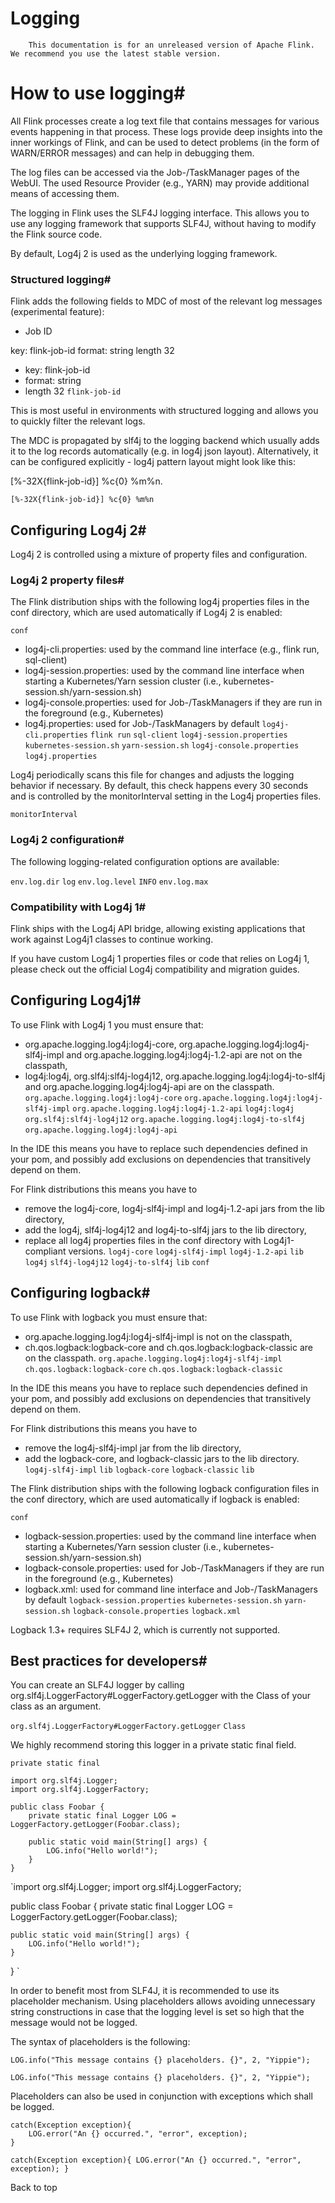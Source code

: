 # Logging


> 
        This documentation is for an unreleased version of Apache Flink. We recommend you use the latest stable version.
    


# How to use logging#


All Flink processes create a log text file that contains messages for various events happening in that process.
These logs provide deep insights into the inner workings of Flink, and can be used to detect problems (in the form of WARN/ERROR messages) and can help in debugging them.


The log files can be accessed via the Job-/TaskManager pages of the WebUI. The used Resource Provider (e.g., YARN) may provide additional means of accessing them.


The logging in Flink uses the SLF4J logging interface.
This allows you to use any logging framework that supports SLF4J, without having to modify the Flink source code.


By default, Log4j 2 is used as the underlying logging framework.


### Structured logging#


Flink adds the following fields to MDC of most of the relevant log messages (experimental feature):

* Job ID

key: flink-job-id
format: string
length 32


* key: flink-job-id
* format: string
* length 32
`flink-job-id`

This is most useful in environments with structured logging and allows you to quickly filter the relevant logs.


The MDC is propagated by slf4j to the logging backend which usually adds it to the log records automatically (e.g. in log4j json layout).
Alternatively, it can be configured explicitly - log4j pattern layout might look like this:


[%-32X{flink-job-id}] %c{0} %m%n.

`[%-32X{flink-job-id}] %c{0} %m%n`

## Configuring Log4j 2#


Log4j 2 is controlled using a mixture of property files and configuration.


### Log4j 2 property files#


The Flink distribution ships with the following log4j properties files in the conf directory, which are used automatically if Log4j 2 is enabled:

`conf`
* log4j-cli.properties: used by the command line interface (e.g., flink run, sql-client)
* log4j-session.properties: used by the command line interface when starting a Kubernetes/Yarn session cluster (i.e., kubernetes-session.sh/yarn-session.sh)
* log4j-console.properties: used for Job-/TaskManagers if they are run in the foreground (e.g., Kubernetes)
* log4j.properties: used for Job-/TaskManagers by default
`log4j-cli.properties`
`flink run`
`sql-client`
`log4j-session.properties`
`kubernetes-session.sh`
`yarn-session.sh`
`log4j-console.properties`
`log4j.properties`

Log4j periodically scans this file for changes and adjusts the logging behavior if necessary.
By default, this check happens every 30 seconds and is controlled by the monitorInterval setting in the Log4j properties files.

`monitorInterval`

### Log4j 2 configuration#


The following logging-related configuration options are available:

`env.log.dir`
`log`
`env.log.level`
`INFO`
`env.log.max`

### Compatibility with Log4j 1#


Flink ships with the Log4j API bridge, allowing existing applications that work against Log4j1 classes to continue working.


If you have custom Log4j 1 properties files or code that relies on Log4j 1, please check out the official Log4j compatibility and migration guides.


## Configuring Log4j1#


To use Flink with Log4j 1 you must ensure that:

* org.apache.logging.log4j:log4j-core, org.apache.logging.log4j:log4j-slf4j-impl and org.apache.logging.log4j:log4j-1.2-api are not on the classpath,
* log4j:log4j, org.slf4j:slf4j-log4j12, org.apache.logging.log4j:log4j-to-slf4j and org.apache.logging.log4j:log4j-api are on the classpath.
`org.apache.logging.log4j:log4j-core`
`org.apache.logging.log4j:log4j-slf4j-impl`
`org.apache.logging.log4j:log4j-1.2-api`
`log4j:log4j`
`org.slf4j:slf4j-log4j12`
`org.apache.logging.log4j:log4j-to-slf4j`
`org.apache.logging.log4j:log4j-api`

In the IDE this means you have to replace such dependencies defined in your pom, and possibly add exclusions on dependencies that transitively depend on them.


For Flink distributions this means you have to

* remove the log4j-core, log4j-slf4j-impl and log4j-1.2-api jars from the lib directory,
* add the log4j, slf4j-log4j12 and log4j-to-slf4j jars to the lib directory,
* replace all log4j properties files in the conf directory with Log4j1-compliant versions.
`log4j-core`
`log4j-slf4j-impl`
`log4j-1.2-api`
`lib`
`log4j`
`slf4j-log4j12`
`log4j-to-slf4j`
`lib`
`conf`

## Configuring logback#


To use Flink with logback you must ensure that:

* org.apache.logging.log4j:log4j-slf4j-impl is not on the classpath,
* ch.qos.logback:logback-core and ch.qos.logback:logback-classic are on the classpath.
`org.apache.logging.log4j:log4j-slf4j-impl`
`ch.qos.logback:logback-core`
`ch.qos.logback:logback-classic`

In the IDE this means you have to replace such dependencies defined in your pom, and possibly add exclusions on dependencies that transitively depend on them.


For Flink distributions this means you have to

* remove the log4j-slf4j-impl jar from the lib directory,
* add the logback-core, and logback-classic jars to the lib directory.
`log4j-slf4j-impl`
`lib`
`logback-core`
`logback-classic`
`lib`

The Flink distribution ships with the following logback configuration files in the conf directory, which are used automatically if logback is enabled:

`conf`
* logback-session.properties: used by the command line interface when starting a Kubernetes/Yarn session cluster (i.e., kubernetes-session.sh/yarn-session.sh)
* logback-console.properties: used for Job-/TaskManagers if they are run in the foreground (e.g., Kubernetes)
* logback.xml: used for command line interface and Job-/TaskManagers by default
`logback-session.properties`
`kubernetes-session.sh`
`yarn-session.sh`
`logback-console.properties`
`logback.xml`

> 
  Logback 1.3+ requires SLF4J 2, which is currently not supported.



## Best practices for developers#


You can create an SLF4J logger by calling org.slf4j.LoggerFactory#LoggerFactory.getLogger with the Class of your class as an argument.

`org.slf4j.LoggerFactory#LoggerFactory.getLogger`
`Class`

We highly recommend storing this logger in a private static final field.

`private static final`

```
import org.slf4j.Logger;
import org.slf4j.LoggerFactory;

public class Foobar {
	private static final Logger LOG = LoggerFactory.getLogger(Foobar.class);

	public static void main(String[] args) {
		LOG.info("Hello world!");
	}
}

```

`import org.slf4j.Logger;
import org.slf4j.LoggerFactory;

public class Foobar {
	private static final Logger LOG = LoggerFactory.getLogger(Foobar.class);

	public static void main(String[] args) {
		LOG.info("Hello world!");
	}
}
`

In order to benefit most from SLF4J, it is recommended to use its placeholder mechanism.
Using placeholders allows avoiding unnecessary string constructions in case that the logging level is set so high that the message would not be logged.


The syntax of placeholders is the following:


```
LOG.info("This message contains {} placeholders. {}", 2, "Yippie");

```

`LOG.info("This message contains {} placeholders. {}", 2, "Yippie");
`

Placeholders can also be used in conjunction with exceptions which shall be logged.


```
catch(Exception exception){
	LOG.error("An {} occurred.", "error", exception);
}

```

`catch(Exception exception){
	LOG.error("An {} occurred.", "error", exception);
}
`

 Back to top
